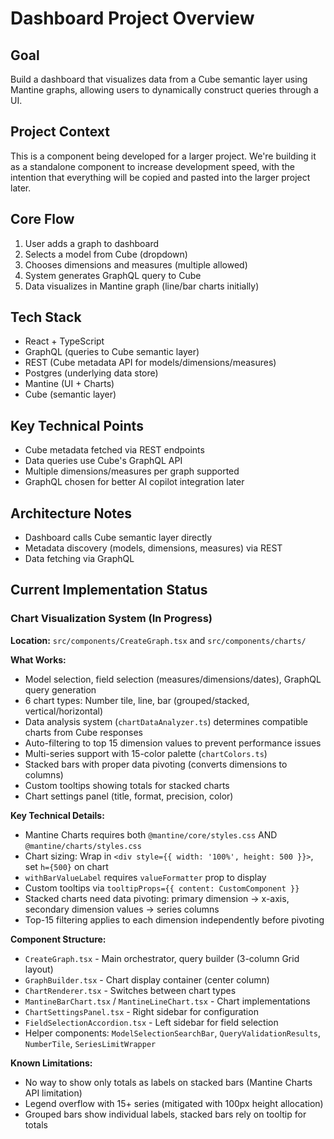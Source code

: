 # Dashboard Project Overview

## Goal
Build a dashboard that visualizes data from a Cube semantic layer using Mantine graphs, allowing users to dynamically construct queries through a UI.

## Project Context
This is a component being developed for a larger project. We're building it as a standalone component to increase development speed, with the intention that everything will be copied and pasted into the larger project later.

## Core Flow
1. User adds a graph to dashboard
2. Selects a model from Cube (dropdown)
3. Chooses dimensions and measures (multiple allowed)
4. System generates GraphQL query to Cube
5. Data visualizes in Mantine graph (line/bar charts initially)

## Tech Stack
- React + TypeScript
- GraphQL (queries to Cube semantic layer)
- REST (Cube metadata API for models/dimensions/measures)
- Postgres (underlying data store)
- Mantine (UI + Charts)
- Cube (semantic layer)

## Key Technical Points
- Cube metadata fetched via REST endpoints
- Data queries use Cube's GraphQL API
- Multiple dimensions/measures per graph supported
- GraphQL chosen for better AI copilot integration later

## Architecture Notes
- Dashboard calls Cube semantic layer directly
- Metadata discovery (models, dimensions, measures) via REST
- Data fetching via GraphQL

## Current Implementation Status

### Chart Visualization System (In Progress)
**Location:** `src/components/CreateGraph.tsx` and `src/components/charts/`

**What Works:**
- Model selection, field selection (measures/dimensions/dates), GraphQL query generation
- 6 chart types: Number tile, line, bar (grouped/stacked, vertical/horizontal)
- Data analysis system (`chartDataAnalyzer.ts`) determines compatible charts from Cube responses
- Auto-filtering to top 15 dimension values to prevent performance issues
- Multi-series support with 15-color palette (`chartColors.ts`)
- Stacked bars with proper data pivoting (converts dimensions to columns)
- Custom tooltips showing totals for stacked charts
- Chart settings panel (title, format, precision, color)

**Key Technical Details:**
- Mantine Charts requires both `@mantine/core/styles.css` AND `@mantine/charts/styles.css`
- Chart sizing: Wrap in `<div style={{ width: '100%', height: 500 }}>`, set `h={500}` on chart
- `withBarValueLabel` requires `valueFormatter` prop to display
- Custom tooltips via `tooltipProps={{ content: CustomComponent }}`
- Stacked charts need data pivoting: primary dimension → x-axis, secondary dimension values → series columns
- Top-15 filtering applies to each dimension independently before pivoting

**Component Structure:**
- `CreateGraph.tsx` - Main orchestrator, query builder (3-column Grid layout)
- `GraphBuilder.tsx` - Chart display container (center column)
- `ChartRenderer.tsx` - Switches between chart types
- `MantineBarChart.tsx` / `MantineLineChart.tsx` - Chart implementations
- `ChartSettingsPanel.tsx` - Right sidebar for configuration
- `FieldSelectionAccordion.tsx` - Left sidebar for field selection
- Helper components: `ModelSelectionSearchBar`, `QueryValidationResults`, `NumberTile`, `SeriesLimitWrapper`

**Known Limitations:**
- No way to show only totals as labels on stacked bars (Mantine Charts API limitation)
- Legend overflow with 15+ series (mitigated with 100px height allocation)
- Grouped bars show individual labels, stacked bars rely on tooltip for totals